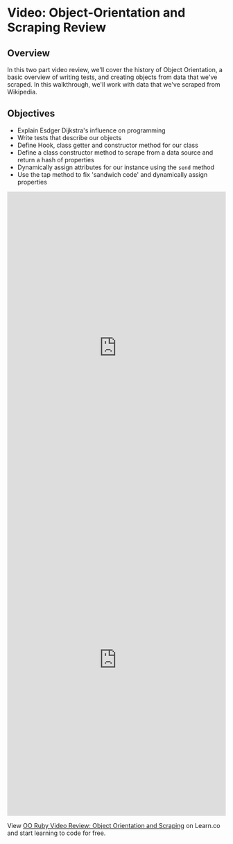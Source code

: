 # Video: Object-Orientation and Scraping Review

## Overview

In this two part video review, we'll cover the history of Object Orientation, a basic overview of writing tests, and creating objects from data that we've scraped. In this walkthrough, we'll work with data that we've scraped from Wikipedia. 

## Objectives

- Explain Esdger Dijkstra's influence on programming
- Write tests that describe our objects
- Define Hook, class getter and constructor method for our class
- Define a class constructor method to scrape from a data source and return a hash of properties
- Dynamically assign attributes for our instance using the `send` method
- Use the tap method to fix 'sandwich code' and dynamically assign properties

<iframe width="100%" height="720" src="https://www.youtube.com/embed/LcVasuO5uKA?rel=0&amp;showinfo=0" frameborder="0" allowfullscreen></iframe>


<iframe width="100%" height="720" src="https://www.youtube.com/embed/oXwdOdBUyCI?rel=0&amp;showinfo=0" frameborder="0" allowfullscreen></iframe>

<p class='util--hide'>View <a href='https://learn.co/lessons/oo-ruby-video-review-object-orientation-and-scraping'>OO Ruby Video Review: Object Orientation and Scraping</a> on Learn.co and start learning to code for free.</p>
